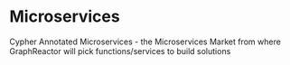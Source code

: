 # Microservices
Cypher Annotated Microservices - the Microservices Market from where GraphReactor will pick functions/services to build solutions
